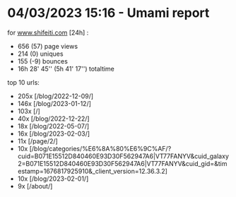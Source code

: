 # 04/03/2023 15:16 - Umami report
for www.shifeiti.com [24h] :

 - 656 (57) page views
 - 214 (0) uniques
 - 155 (-9) bounces
 - 16h 28' 45'' (5h 41' 17'') totaltime


top 10 urls:
 - 205x [/blog/2022-12-09/]
 - 146x [/blog/2023-01-12/]
 - 103x [/]
 - 40x [/blog/2022-12-22/]
 - 18x [/blog/2022-05-07/]
 - 16x [/blog/2023-02-03/]
 - 11x [/page/2/]
 - 10x [/blog/categories/%E6%8A%80%E6%9C%AF/?cuid=B071E15512D840460E93D30F562947A6|VT77FANYV&cuid_galaxy2=B071E15512D840460E93D30F562947A6|VT77FANYV&cuid_gid=&timestamp=1676817925910&_client_version=12.36.3.2]
 - 10x [/blog/2023-02-01/]
 - 9x [/about/]


